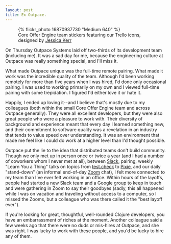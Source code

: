 ```yaml
---
layout: post
title: Ex-Outpace.
---
```


<p>
  <figure>
    {% flickr_photo 16870937730 "Medium 640" %}
    <figcaption>Core Offer Engine team stickers featuring our Trello icons, designed by <a href="http://blog.jessitron.com">Jessica Kerr</a></figcaption>
  </figure>
</p>

On Thursday Outpace Systems laid off two-thirds of its development
team (including me). It was a sad day for me, because the engineering
culture at Outpace was really something special, and I'll miss it.

What made Outpace unique was the full-time remote pairing. What made
it work was the incredible quality of the team. Although I'd been
working remotely for more than five years when I was hired, I'd done
only occasional pairing. I was used to working primarily on my own and
I viewed full-time pairing with some trepidation. I figured I'd either
love it or hate it.

Happily, I ended up loving it--and I believe that's mostly due to my
colleagues (both within the small Core Offer Engine team and across
Outpace generally). They were all excellent developers, but they were
also great people who were a pleasure to work with. Their diversity of
background and experience meant that every day I learned something
new, and their commitment to software quality was a revelation in an
industry that tends to value speed over understanding. It was an
environment that made me feel like I could do work at a higher level
than I'd thought possible.

Outpace put the lie to the idea that distributed teams don't build
community. Though we only met up in person once or twice a year (and I
had a number of coworkers whom I never met at all), between
[Slack](https://slack.com/), pairing, weekly "Learn You a Thing" talks
on topics from [test.check](https://github.com/clojure/test.check) to
[Pixie](https://github.com/pixie-lang/pixie), and our daily
"stand-down" (an informal end-of-day [Zoom](http://zoom.us) chat), I
felt more connected to my team than I've ever felt working in an
office. Within hours of the layoffs, people had started a new Slack
team and a Google group to keep in touch and were gathering in Zoom to
say their goodbyes (sadly, this all happened while I was on vacation
and traveling without access to a computer, so I missed the Zooms, but
a colleague who was there called it the "best layoff ever").

If you're looking for great, thoughtful, well-rounded Clojure
developers, you have an embarrassment of riches at the moment. Another
colleague said a few weeks ago that there were no duds or mis-hires at
Outpace, and she was right. I was lucky to work with these people, and
you'd be lucky to hire any of them.